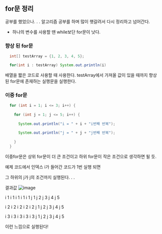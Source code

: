 ## for문 정리

공부를 했었으나. . . 알고리즘 공부를 하며 많이 햇갈려서 다시 정리하고 넘어간다.

- 하나의 변수를 사용할 땐 while보단 for문이 낫다.

### 향상 된 for문

~~~java
  int[] testArray = {1, 2, 3, 4, 5};

  for(int i : testArray) System.out.println(i)

~~~

배열을 짧은 코드로 사용할 때 사용한다.
testArray에서 가져올 값이 있을 때까지 향상 된 for문에 존재하는 실행문을 실행한다.

### 이중 for문

~~~java
  for (int i = 1; i <= 3; i++) {
  
    for (int j = 1; j <= 5; i++) {
    
      System.out.println("i = " + i + "i번째 반복");
      
      System.out.println("j = " + j + "j번째 반복");
    
    }
  }
~~~

이중for문은 상위 for문이 더 큰 조건이고 하위 for문이 작은 조건으로 생각하면 될 듯.

예제 코드에서 인덱스 i가 들어간 코드가 1번 실행 되면

그 하위의 j가 j의 조건까지 실행된다. . .

결과값
![image](https://user-images.githubusercontent.com/57930450/69312204-a0647f80-0c71-11ea-96a1-30e649b6f381.png)

i 1 i 1 i 1 i 1 i 1
j 1 j 2 j 3 j 4 j 5

i 2 i 2 i 2 i 2 i 2
j 1 j 2 j 3 j 4 j 5

i 3 i 3 i 3 i 3 i 3
j 1 j 2 j 3 j 4 j 5

이런 느낌으로 실행된다!



